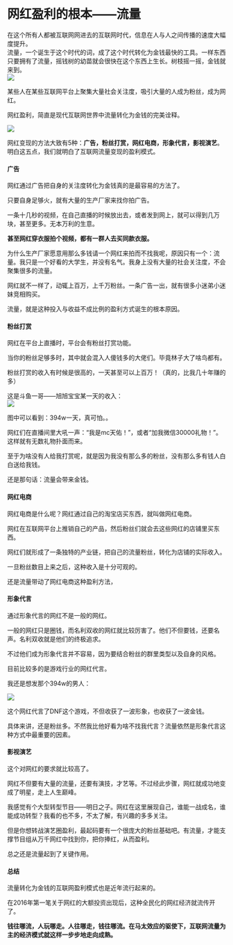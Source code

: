 # 网红盈利的根本——流量

在这个所有人都被互联网网进去的互联网时代，信息在人与人之间传播的速度大幅度提升。  
流量，一个诞生于这个时代的词，成了这个时代转化为金钱最快的工具。一样东西只要拥有了流量，摇钱树的幼苗就会很快在这个东西上生长。树枝摇一摇，金钱就来到。  
![](https://ws1.sinaimg.cn/large/007kRF1Jgy1fyd7ijtsfkj30dc0a0wey.jpg)

某些人在某些互联网平台上聚集大量社会关注度，吸引大量的人成为粉丝，成为网红。  

网红盈利，简直是现代互联网世界中流量转化为金钱的完美诠释。

![](https://ws1.sinaimg.cn/large/007kRF1Jgy1fyd7sralrnj30dw09vzky.jpg)

网红变现的方法大致有5种：**广告，粉丝打赏，网红电商，形象代言，影视演艺**。明白这五点，我们就明白了互联网流量变现的盈利模式。

#### 广告
网红通过广告把自身的关注度转化为金钱真的是最容易的方法了。  

只要自身足够火，就有大量的生产厂家来找你拍广告。  

一条十几秒的视频，在自己直播的时候放出去，或者发到网上，就可以得到几万块，甚至更多。无本万利的生意。  

**甚至网红穿衣服拍个视频，都有一群人去买同款衣服。**

为什么生产厂家愿意用那么多钱请一个网红来拍而不找我呢，原因只有一个：流量。我只是一个好看的大学生，并没有名气。我身上没有大量的社会关注度，不会聚集很多的流量。

网红就不一样了，动辄上百万，上千万粉丝。一条广告一出，就有很多小迷弟小迷妹竞相购买。

流量，就是这种投入与收益不成比例的盈利方式诞生的根本原因。

#### 粉丝打赏
网红在平台上直播时，平台会有粉丝打赏功能。

当你的粉丝足够多时，其中就会混入人傻钱多的大佬们。毕竟林子大了啥鸟都有。

粉丝打赏的收入有时候是很高的，一天甚至可以上百万！（真的，比我几十年赚的多）

这是斗鱼一哥——旭旭宝宝某一天的收入：  
![](https://ws1.sinaimg.cn/large/007kRF1Jgy1fyd8aesz0lj30hs0cwwf1.jpg) 

图中可以看到：394w一天，真可怕。。

网红们在直播间里大吼一声：“我是mc天佑！”，或者“加我微信30000礼物！”。这样就有无数礼物扑面而来。

至于为啥没有人给我打赏呢，就是因为我没有那么多的粉丝，没有那么多有钱人白白送给我钱。

还是那句话：流量会带来金钱。

#### 网红电商

网红电商是什么呢？网红通过自己的淘宝店买东西，就叫做网红电商。  

网红在互联网平台上推销自己的产品，然后粉丝们就会去这些网红的店铺里买东西。

网红们就形成了一条独特的产业链，把自己的流量粉丝，转化为店铺的实际收入。 

一旦粉丝数目上来之后，这种收入是十分可观的。

还是流量带动了网红电商这种盈利方法，

#### 形象代言
通过形象代言的网红不是一般的网红。

一般的网红只是圈钱，而名利双收的网红就比较厉害了。他们不但要钱，还要名声。名利双收就是他们的终极追求。

不过他们成为形象代言并不容易，因为要结合粉丝的群里类型以及自身的风格。  

目前比较多的是游戏行业的网红代言。

我还是想发那个394w的男人：

![](https://ws1.sinaimg.cn/large/007kRF1Jgy1fyd8pgvhigj30k00zln12.jpg)

这个网红代言了DNF这个游戏，不但收获了一波形象，也收获了一波金钱。

具体来讲，还是粉丝多。不然我比他好看为啥不找我代言？流量依然是形象代言这种方式中最重要的因素。

#### 影视演艺  
这个对网红的要求就比较高了。

网红不但要有大量的流量，还要有演技，才艺等。不过经此步骤，网红就成功地变成了明星，走上人生巅峰。   

我感觉有个大型转型节目——明日之子。网红在这里展现自己，谁能一战成名，谁能成功转型？我看的也不多，不太了解，有兴趣的多多关注。

但是你想转战演艺圈盈利，最起码要有一个很庞大的粉丝基础吧。有流量，才能支撑节目组从万千网红中找到你，把你捧红，从而盈利。

总之还是流量起到了关键作用。


#### 总结

流量转化为金钱的互联网盈利模式也是近年流行起来的。  

在2016年第一笔关于网红的大额投资出现后，这种全民化的网红经济就流传开了。

**钱往哪流，人玩哪走。人往哪走，钱往哪流。在马太效应的驱使下，互联网流量为主的经济模式就这样一步步地走向成熟。**